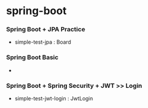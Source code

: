 # spring-boot

### Spring Boot + JPA Practice

- simple-test-jpa : Board

### Spring Boot Basic
-

### Spring Boot + Spring Security + JWT >> Login

- simple-test-jwt-login : JwtLogin

